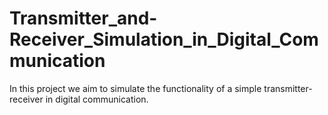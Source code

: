 # Transmitter_and-Receiver_Simulation_in_Digital_Communication
In this project we aim to simulate the functionality of a simple transmitter-receiver in digital communication. 
